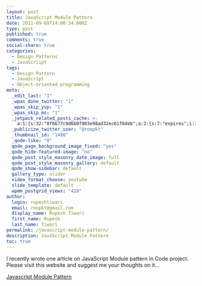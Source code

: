 ```yaml
---
layout: post
title: JavaScript Module Pattern
date: 2011-09-09T14:00:34.000Z
type: post
published: true
comments: true
social-share: true
categories:
  - Design Patterns
  - JavaScriipt
tags:
  - Design Pattern
  - JavaScript
  - Object-oriented programming
meta:
  _edit_last: "1"
  _wpas_done_twitter: "1"
  _wpas_skip_yup: "1"
  _wpas_skip_ms: "1"
  _jetpack_related_posts_cache: >-
    a:1:{s:32:"8f6677c9d6b0f903e98ad32ec61f8deb";a:2:{s:7:"expires";i:1611328138;s:7:"payload";a:3:{i:0;a:1:{s:2:"id";i:2586;}i:1;a:1:{s:2:"id";i:2595;}i:2;a:1:{s:2:"id";i:487;}}}}
  _publicize_twitter_user: "@roopkt"
  _thumbnail_id: "1480"
  _qode-like: "0"
  qode_page_background_image_fixed: "yes"
  qode_hide-featured-image: "no"
  qode_post_style_masonry_date_image: full
  qode_post_style_masonry_gallery: default
  qode_show-sidebar: default
  gallery_type: slider
  video_format_choose: youtube
  slide_template: default
  wpmm_postgrid_views: "428"
author:
  login: rupeshtiwari
  email: roopkt@gmail.com
  display_name: Rupesh Tiwari
  first_name: Rupesh
  last_name: Tiwari
permalink: /javascript-module-pattern/
description: JavaScript Module Pattern
toc: true
---
```


<p>I recently wrote one article on JavaScript Module pattern in Code project. Please visit this website and suggest me your thoughts on it...</p>
<p><a title="Module Pattern in Javascript" href="http://www.codeproject.com/KB/scripting/ModulePattern.aspx" target="_blank" rel="noopener noreferrer">Javascript Module Pattern</a></p>
